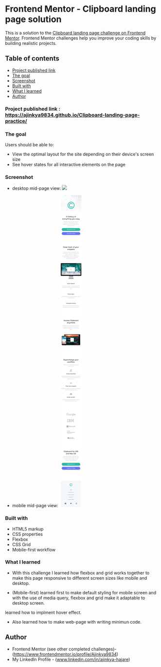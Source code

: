 # Frontend Mentor - Clipboard landing page solution

This is a solution to the [Clipboard landing page challenge on Frontend Mentor](https://www.frontendmentor.io/challenges/clipboard-landing-page-5cc9bccd6c4c91111378ecb9). Frontend Mentor challenges help you improve your coding skills by building realistic projects. 

## Table of contents

  - [Project published link](#the-Project-published-link)
  - [The goal](#the-goal)
  - [Screenshot](#screenshot)
  - [Built with](#built-with)
  - [What I learned](#what-i-learned)
  - [Author](#author)


### Project published link : https://ajinkya9834.github.io/Clipboard-landing-page-practice/

### The goal

Users should be able to:

- View the optimal layout for the site depending on their device's screen size
- See hover states for all interactive elements on the page

### Screenshot

- desktop mid-page view:
![](./view-images/desktop-mid-page-view.png)


- mobile mid-page view:
![](./view-images/mobile-mid-page-view.png)



### Built with

- HTML5 markup
- CSS properties
- Flexbox
- CSS Grid
- Mobile-first workflow


### What I learned

  - With this challenge I learned how flexbox and grid works together to make this page responsive to different screen sizes like mobile and desktop.

  - (Mobile-first) learned first to make default styling for mobile screen and with the use of media query, flexbox and grid make it adaptable to desktop screen.

  learned how to implment hover effect.

  - Also learned how to make web-page with writing minimun code.


  

## Author

- Frontend Mentor (see other completed challenges)- (https://www.frontendmentor.io/profile/Ajinkya9834)
- My LinkedIn Profile - (www.linkedin.com/in/ajinkya-hajare)


